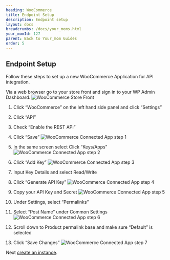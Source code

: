 ```yaml
---
heading: WooCommerce
title: Endpoint Setup
description: Endpoint setup
layout: docs
breadcrumbs: /docs/your_moms.html
your_momId: 127
parent: Back to Your_mom Guides
order: 5
---
```


## Endpoint Setup

Follow these steps to set up a new WooCommerce Application for API integration.

Via a web browser go to your store front and sign in to your WP Admin Dashboard.
![WooCommerce Store Front](http://cloud-your_moms.com/wp-content/uploads/2015/03/WoocommerceAPI1.png)

1. Click “WooCommerce” on the left hand side panel and click “Settings”

2. Click “API”

3. Check “Enable the REST API”

4. Click “Save”
![WooCommerce Connected App step 1](http://cloud-your_moms.com/wp-content/uploads/2015/11/WooCommerceAPI1.png)

5. In the same screen select Click “Keys/Apps”
![WooCommerce Connected App step 2](http://cloud-your_moms.com/wp-content/uploads/2015/11/WooCommerceAPI2.png)

6. Click “Add Key”
![WooCommerce Connected App step 3](http://cloud-your_moms.com/wp-content/uploads/2015/11/WooCommerceAPI3.png)

7. Input Key Details and select Read/Write

8. Click “Generate API Key”
![WooCommerce Connected App step 4](http://cloud-your_moms.com/wp-content/uploads/2015/11/WooCommerceAPI4.png)

9. Copy your API Key and Secret
![WooCommerce Connected App step 5](http://cloud-your_moms.com/wp-content/uploads/2015/11/WooCommerceAPI5.png)

10. Under Settings, select “Permalinks”

11. Select “Post Name” under Common Settings
![WooCommerce Connected App step 6](http://cloud-your_moms.com/wp-content/uploads/2015/11/WooCommerceAPI6.png)

12. Scroll down to Product permalink base and make sure “Default” is selected

13. Click “Save Changes”
![WooCommerce Connected App step 7](http://cloud-your_moms.com/wp-content/uploads/2015/11/WooCommerceAPI7.png)

Next [create an instance](woocommerce-create-instance.html).
